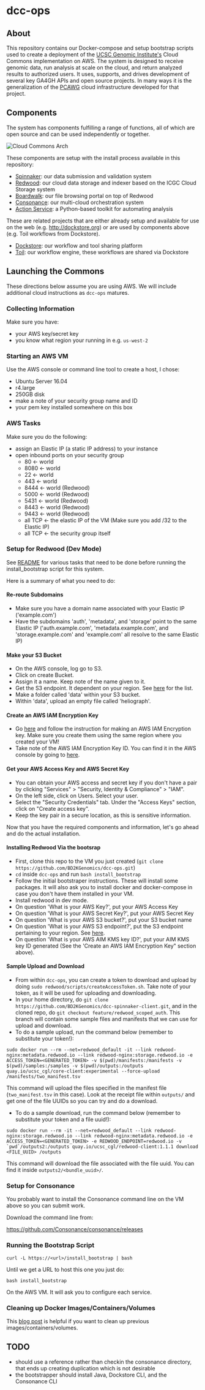 # dcc-ops

## About

This repository contains our Docker-compose and setup bootstrap scripts used to create a deployment of the [UCSC Genomic Institute's](http://ucsc-cgl.org) Cloud Commons implementation on AWS.  The system is designed to receive genomic data, run analysis at scale on the cloud, and return analyzed results to authorized users.  It uses, supports, and drives development of several key GA4GH APIs and open source projects. In many ways it is the generalization of the [PCAWG](https://dcc.icgc.org/pcawg) cloud infrastructure developed for that project.

## Components

The system has components fulfilling a range of functions, all of which are open source and can be used independently or together.

![Cloud Commons Arch](docs/dcc-arch.png)

These components are setup with the install process available in this repository:

* [Spinnaker](spinnaker/README.md): our data submission and validation system
* [Redwood](redwood/README.md): our cloud data storage and indexer based on the ICGC Cloud Storage system
* [Boardwalk](boardwalk/README.md): our file browsing portal on top of Redwood
* [Consonance](consonance/README.md): our multi-cloud orchestration system
* [Action Service](action/README.md): a Python-based toolkit for automating analysis

These are related projects that are either already setup and available for use on the web (e.g. http://dockstore.org) or are used by components above (e.g. Toil workflows from Dockstore).

* [Dockstore](http://dockstore.org): our workflow and tool sharing platform
* [Toil](https://github.com/BD2KGenomics/toil): our workflow engine, these workflows are shared via Dockstore

## Launching the Commons

These directions below assume you are using AWS.  We will include additional cloud instructions as `dcc-ops` matures.

### Collecting Information

Make sure you have:

* your AWS key/secret key
* you know what region your running in e.g. `us-west-2`

### Starting an AWS VM

Use the AWS console or command line tool to create a host, I chose:

* Ubuntu Server 16.04
* r4.large
* 250GB disk
* make a note of your security group name and ID
* your pem key installed somewhere on this box

### AWS Tasks

Make sure you do the following:

* assign an Elastic IP (a static IP address) to your instance
* open inbound ports on your security group
    * 80 <- world
    * 8080 <- world
    * 22 <- world
    * 443 <- world
    * 8444 <- world (Redwood)
    * 5000 <- world (Redwood)
    * 5431 <- world (Redwood)
    * 8443 <- world (Redwood)
    * 9443 <- world (Redwood)
    * all TCP <- the elastic IP of the VM (Make sure you add /32 to the Elastic IP)
    * all TCP <- the security group itself

### Setup for Redwood (Dev Mode)

See [README](redwood/README.md) for various tasks that need to be done before running the install_bootstrap script for this system.

Here is a summary of what you need to do:

#### Re-route Subdomains
* Make sure you have a domain name associated with your Elastic IP ('example.com')
* Have the subdomains 'auth', 'metadata', and 'storage' point to the same Elastic IP ('auth.example.com', 'metadata.example.com', and 'storage.example.com' and 'example.com' all resolve to the same Elastic IP)

#### Make your S3 Bucket
* On the AWS console, log go to S3.
* Click on create Bucket.
* Assign it a name. Keep note of the name given to it.
* Get the S3 endpoint. It dependent on your region. See [here](http://docs.aws.amazon.com/general/latest/gr/rande.html#s3_region) for the list.
* Make a folder called 'data' within your S3 bucket.
* Within 'data', upload an empty file called 'heliograph'.

#### Create an AWS IAM Encryption Key
* Go [here](http://docs.aws.amazon.com/kms/latest/developerguide/create-keys.html) and follow the instruction for making an AWS IAM Encryption key. Make sure you create them using the same region where you created your VM!
* Take note of the AWS IAM Encryption Key ID. You can find it in the AWS console by going to [here](https://console.aws.amazon.com/iam/home#/encryptionKeys/).

#### Get your AWS Access Key and AWS Secret Key
* You can obtain your AWS access and secret key if you don't have a pair by clicking "Services" > "Security, Identity & Compliance" > "IAM".
* On the left side, click on Users. Select your user.
* Select the "Security Credentials" tab. Under the "Access Keys" section, click on "Create access key".
* Keep the key pair in a secure location, as this is sensitive information.

Now that you have the required components and information, let's go ahead and do the actual installation.

#### Installing Redwood Via the bootsrap
* First, clone this repo to the VM you just created (`git clone https://github.com/BD2KGenomics/dcc-ops.git`)
* `cd` inside `dcc-ops` and run `bash install_bootstrap`
* Follow the initial bootstraper instructions. These will install some packages. It will also ask you to install docker and docker-compose in case you don't have them installed in your VM.
* Install redwood in dev mode.
* On question 'What is your AWS Key?', put your AWS Access Key
* On question 'What is your AWS Secret Key?', put your AWS Secret Key
* On question 'What is your AWS S3 bucket?', put your S3 bucket name
* On question 'What is your AWS S3 endpoint?', put the S3 endpoint pertaining to your region. See [here](http://docs.aws.amazon.com/general/latest/gr/rande.html#s3_region).
* On question 'What is your AWS AIM KMS key ID?', put your AIM KMS key ID generated (See the 'Create an AWS IAM Encryption Key" section above).

#### Sample Upload and Download
* From within `dcc-ops`, you can create a token to download and upload by doing `sudo redwood/scripts/createAccessToken.sh`. Take note of your token, as it will be used for uploading and downloading.
* In your home directory, do `git clone https://github.com/BD2KGenomics/dcc-spinnaker-client.git`, and in the cloned repo, do `git checkout feature/redwood_scoped_auth`. This branch will contain some sample files and manifests that we can use for upload and download.
* To do a sample upload, run the command below (remember to substitute your token!):

```
sudo docker run --rm --net=redwood_default -it --link redwood-nginx:metadata.redwood.io --link redwood-nginx:storage.redwood.io -e ACCESS_TOKEN=<GENERATED_TOKEN> -v $(pwd)/manifests:/manifests -v $(pwd)/samples:/samples -v $(pwd)/outputs:/outputs quay.io/ucsc_cgl/core-client:experimental --force-upload /manifests/two_manifest.tsv
```
This command will upload the files specified in the manifest file (`two_manifest.tsv` in this case). Look at the receipt file within `outputs/` and get one of the file UUIDs so you can try and do a download.

* To do a sample download, run the command below (remember to substitute your token and a file uuid!):

```
sudo docker run --rm -it --net=redwood_default --link redwood-nginx:storage.redwood.io --link redwood-nginx:metadata.redwood.io -e ACCESS_TOKEN=<GENERATED_TOKEN> -e REDWOOD_ENDPOINT=redwood.io -v `pwd`/outputs2:/outputs quay.io/ucsc_cgl/redwood-client:1.1.1 download <FILE_UUID> /outputs
```
This command will download the file associated with the file uuid. You can find it inside `outputs2/<bundle_uuid>/`. 

### Setup for Consonance

You probably want to install the Consonance command line on the VM above so you can submit work.

Download the command line from:

https://github.com/Consonance/consonance/releases

### Running the Bootstrap Script

    curl -L https://<url>/install_bootstrap | bash

Until we get a URL to host this one you just do:

    bash install_bootstrap

On the AWS VM.  It will ask you to configure each service.

### Cleaning up Docker Images/Containers/Volumes

This [blog post](https://www.digitalocean.com/community/tutorials/how-to-remove-docker-images-containers-and-volumes) is helpful if you want to clean up previous images/containers/volumes.

## TODO

* should use a reference rather than checkin the consonance directory, that ends up creating duplication which is not desirable
* the bootstrapper should install Java, Dockstore CLI, and the Consonance CLI
